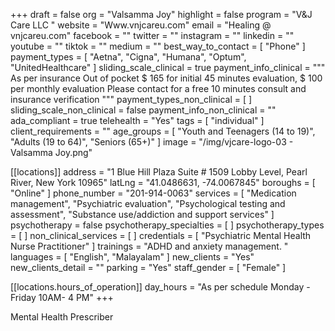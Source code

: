 +++
draft = false
org = "Valsamma Joy"
highlight = false
program = "V&J Care LLC "
website = "Www.vnjcareu.com"
email = "Healing @ vnjcareu.com"
facebook = ""
twitter = ""
instagram = ""
linkedin = ""
youtube = ""
tiktok = ""
medium = ""
best_way_to_contact = [ "Phone" ]
payment_types = [ "Aetna", "Cigna", "Humana", "Optum", "UnitedHealthcare" ]
sliding_scale_clinical = true
payment_info_clinical = """
As per insurance
Out of pocket $ 165 for initial 45 minutes evaluation, $ 100 per monthly evaluation 
Please contact for a free 10 minutes consult and insurance verification """
payment_types_non_clinical = [ ]
sliding_scale_non_clinical = false
payment_info_non_clinical = ""
ada_compliant = true
telehealth = "Yes"
tags = [ "individual" ]
client_requirements = ""
age_groups = [
  "Youth and Teenagers (14 to 19)",
  "Adults (19 to 64)",
  "Seniors (65+)"
]
image = "/img/vjcare-logo-03 - Valsamma Joy.png"

[[locations]]
address = "1 Blue Hill Plaza Suite # 1509 Lobby Level, Pearl River, New York 10965"
latLng = "41.0486631, -74.0067845"
boroughs = [ "Online" ]
phone_number = "201-914-0063"
services = [
  "Medication management",
  "Psychiatric evaluation",
  "Psychological testing and assessment",
  "Substance use/addiction and support services"
]
psychotherapy = false
psychotherapy_specialties = [ ]
psychotherapy_types = [ ]
non_clinical_services = [ ]
credentials = [ "Psychiatric Mental Health Nurse Practitioner" ]
trainings = "ADHD and anxiety management. "
languages = [ "English", "Malayalam" ]
new_clients = "Yes"
new_clients_detail = ""
parking = "Yes"
staff_gender = [ "Female" ]

  [[locations.hours_of_operation]]
  day_hours = "As per schedule Monday - Friday 10AM- 4 PM"
+++

Mental Health Prescriber

